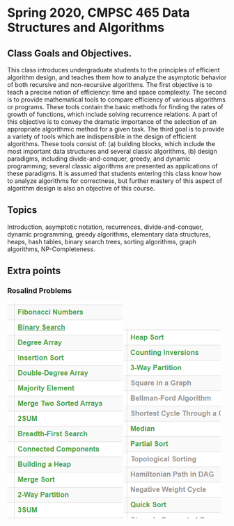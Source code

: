 # Spring 2020, CMPSC 465 Data Structures and Algorithms

## Class Goals and Objectives.
This class introduces undergraduate students to the principles of efficient algorithm design, and teaches them how to analyze the asymptotic behavior of both recursive and non-recursive algorithms. The first objective is to teach a precise notion of efficiency: time and space complexity. The second is to provide mathematical tools to compare efficiency of various algorithms or programs. These tools contain the basic methods for finding the rates of growth of functions, which include solving recurrence relations. A part of this objective is to convey the dramatic importance of the selection of an appropriate algorithmic method for a given task. The third goal is to provide a variety of tools which are indispensible in the design of efficient algorithms. These tools consist of: (a) building blocks, which include the most important data structures and several classic algorithms, (b) design paradigms, including divide-and-conquer, greedy, and dynamic programming; several classic algorithms are presented as applications of these paradigms. It is assumed that students entering this class know how to analyze algorithms for correctness, but further mastery of this aspect of algorithm design is also an objective of this course.

## Topics
Introduction, asymptotic notation, recurrences, divide-and-conquer, dynamic programming, greedy algorithms, elementary data structures, heaps, hash tables, binary search trees, sorting algorithms, graph algorithms, NP-Completeness.

## Extra points
### Rosalind Problems
![plot](465extra1.PNG)  ![plot](465extra2.PNG)
